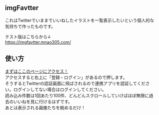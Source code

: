 ## imgFavtter
これはTwitterでいままでいいねしたイラストを一覧表示したいという個人的な気持ちで作ったものです。

テスト版はこちらから↓  
https://imgfavtter.mnao305.com/
## 使い方
[まずはここのページにアクセス！](https://imgFavtter.mnao305.com)  
アクセスすると右上に「登録・ログイン」があるので押します。  
そうするとTwitterの認証画面に飛ばされるので連携アプリを認証してください。ログインしてない場合はログインしてください。  
読み込み件数は1回あたり100件、どんどんスクロールしていけばほぼ無限に過去のいいねを見に行けるはずです。  
あとは表示される画像たちを眺めるだけ！
